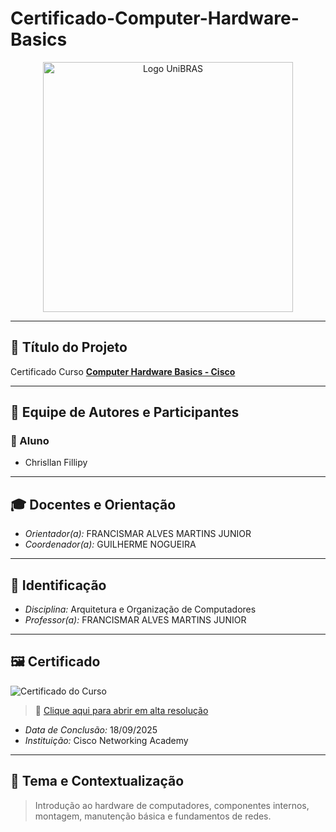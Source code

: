 # Certificado-Computer-Hardware-Basics
<p align="center">
  <img src="./logo-unibras.png" alt="Logo UniBRAS" width="400"/>
</p>

---

## 📌 Título do Projeto
Certificado Curso **[Computer Hardware Basics - Cisco](https://www.netacad.com/portal/learning)**  

---

## 👥 Equipe de Autores e Participantes

### 👤 Aluno
- Chrisllan Fillipy

---

## 🎓 Docentes e Orientação
- *Orientador(a):* FRANCISMAR ALVES MARTINS JUNIOR  
- *Coordenador(a):* GUILHERME NOGUEIRA  

---

## 📝 Identificação
- *Disciplina:* Arquitetura e Organização de Computadores  
- *Professor(a):* FRANCISMAR ALVES MARTINS JUNIOR  

---

## 🖼️ Certificado
![Certificado do Curso](./certificado.png)

> 🔗 [Clique aqui para abrir em alta resolução](./certificado.png)

- *Data de Conclusão:* 18/09/2025  
- *Instituição:* Cisco Networking Academy  

---

## 🎯 Tema e Contextualização
> Introdução ao hardware de computadores, componentes internos, montagem, manutenção básica e fundamentos de redes.
